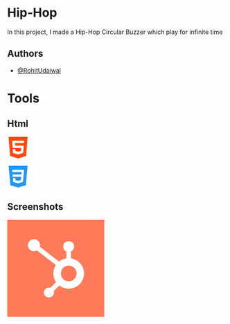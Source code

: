
# Hip-Hop

In this project, I made a Hip-Hop Circular Buzzer which play for infinite time 

## Authors

- [@RohitUdaiwal](https://www.github.com/rohit9195)

# Tools

## Html
![alt text](https://github.com/rohit9195/Hip-Hop/blob/main/html_logo.png?raw=true)

![alt text](https://github.com/rohit9195/Hip-Hop/blob/main/css_logo.png?raw=true)


## Screenshots

![alt text](https://github.com/rohit9195/Hip-Hop/blob/main/default.webp?raw=true)

# 

